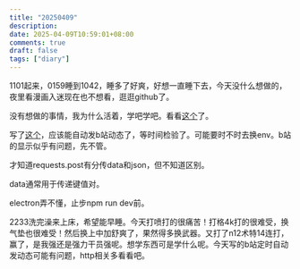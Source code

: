 ```yaml
---
title: "20250409"
description: 
date: 2025-04-09T10:59:01+08:00
comments: true
draft: false
tags: ["diary"]
---
```

1101起来，0159睡到1042，睡多了好爽，好想一直睡下去，今天没什么想做的，夜里看漫画入迷现在也不想看，逛逛github了。

没有想做的事情，我为什么活着，学吧学吧。看看[这个](https://github.com/maotoumao/MusicFreeDesktop)了。

写了[这个](https://github.com/xxfttkx/AutoBilibiliDynamic)，应该能自动发b站动态了，等时间检验了。可能要时不时去换env。b站的显示似乎有问题，先不管。

才知道requests.post有分传data和json，但不知道区别。

data通常用于传递键值对。

electron弄不懂，止步npm run dev前。

2233洗完澡来上床，希望能早睡。今天打喷打的很痛苦！打格4k打的很难受，换气垫也很难受！然后换上中加舒爽了，果然得多换武器。又打了n12术特14连打，赢了，是我强还是强力干员强呢。想学东西可是学什么呢。今天写的b站定时自动发动态可能有问题，http相关多看看吧。
